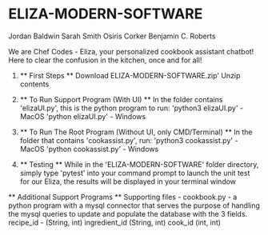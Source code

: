 # ELIZA-MODERN-SOFTWARE

Jordan Baldwin
Sarah Smith
Osiris Corker
Benjamin C. Roberts

We are Chef Codes - Eliza, your personalized cookbook assistant chatbot! Here to 
clear the confusion in the kitchen, once and for all!

1. ** First Steps **
Download ELIZA-MODERN-SOFTWARE.zip'
Unzip contents

2. ** To Run Support Program (With UI) **
In the folder contains 'elizaUI.py', this is the python program to run:
  'python3 elizaUI.py'  - MacOS
  'python elizaUI.py'  - Windows

3. ** To Run The Root Program (Without UI, only CMD/Terminal) **
In the folder that contains 'cookassist.py', run:
  'python3 cookassist.py'  - MacOS
  'python cookassist.py' - Windows

3. ** Testing **
While in the 'ELIZA-MODERN-SOFTWARE' folder directory, simply type 'pytest' into your command prompt
to launch the unit test for our Eliza, the results will be displayed in your terminal window


** Additional Support Programs **
Supporting files - cookbook.py - a python program with a mysql connector that serves the purpose of handling the mysql queries to update and populate the database with the 3 fields.
    recipe_id - (String, int)
    ingredient_id (String, int)
    cook_id (int, int)